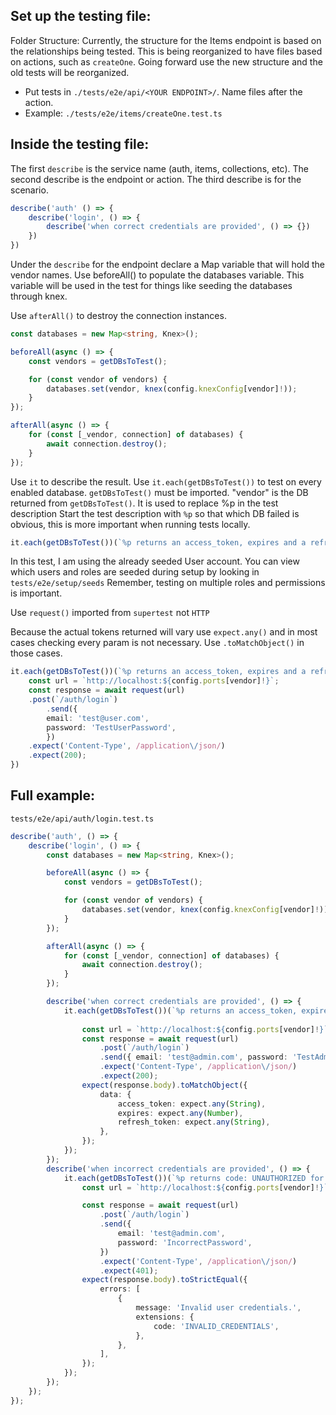  ## Set up the testing file:
Folder Structure:
Currently, the structure for the Items endpoint is based on the relationships being tested. This is being reorganized to have files based on actions, such as `createOne`. Going forward use the new structure and the old tests will be reorganized.
- Put tests in `./tests/e2e/api/<YOUR ENDPOINT>/`. Name files after the action.
- Example: `./tests/e2e/items/createOne.test.ts`

## Inside the testing file:
The first `describe` is the service name (auth, items, collections, etc). The second describe is the endpoint or action. The third describe is for the scenario.
```ts
describe('auth' () => {
    describe('login', () => {
        describe('when correct credentials are provided', () => {})
    })
})
```

Under the `describe` for the endpoint declare a Map variable that will hold the vendor names. Use beforeAll() to populate the databases variable. This variable will be used in the test for things like seeding the databases through knex.

Use `afterAll()` to destroy the connection instances.

```ts
const databases = new Map<string, Knex>();

beforeAll(async () => {
	const vendors = getDBsToTest();

	for (const vendor of vendors) {
		databases.set(vendor, knex(config.knexConfig[vendor]!));
	}
});

afterAll(async () => {
	for (const [_vendor, connection] of databases) {
		await connection.destroy();
	}
});
```

Use `it` to describe the result.
Use `it.each(getDBsToTest())` to test on every enabled database. `getDBsToTest()` must be imported.
"vendor" is the DB returned from `getDBsToTest()`. It is used to replace %p in the test description
Start the test description with `%p` so that which DB failed is obvious, this is more important when running tests locally.
```ts
it.each(getDBsToTest())(`%p returns an access_token, expires and a refresh_token for user`, async (vendor) => {})
```

In this test, I am using the already seeded User account. You can view which users and roles are seeded during setup by looking in `tests/e2e/setup/seeds`
Remember, testing on multiple roles and permissions is important.

Use `request()` imported from `supertest` not `HTTP`

Because the actual tokens returned will vary use `expect.any()` and in most cases checking every param is not necessary. Use `.toMatchObject()` in those cases. 


```ts
it.each(getDBsToTest())(`%p returns an access_token, expires and a refresh_token for user`, async (vendor) => {
    const url = `http://localhost:${config.ports[vendor]!}`;
    const response = await request(url)
	.post(`/auth/login`)
        .send({
		email: 'test@user.com',
		password: 'TestUserPassword',
		})
	.expect('Content-Type', /application\/json/)
	.expect(200);
})
```

## Full example: 
`tests/e2e/api/auth/login.test.ts`
```ts
describe('auth', () => {
	describe('login', () => {
		const databases = new Map<string, Knex>();

		beforeAll(async () => {
			const vendors = getDBsToTest();

			for (const vendor of vendors) {
				databases.set(vendor, knex(config.knexConfig[vendor]!));
			}
		});

		afterAll(async () => {
			for (const [_vendor, connection] of databases) {
				await connection.destroy();
			}
		});

		describe('when correct credentials are provided', () => {
			it.each(getDBsToTest())(`%p returns an access_token, expires and a refresh_token for admin`, async (vendor) => {
				
				const url = `http://localhost:${config.ports[vendor]!}`;
				const response = await request(url)
					.post(`/auth/login`)
					.send({ email: 'test@admin.com', password: 'TestAdminPassword' })
					.expect('Content-Type', /application\/json/)
					.expect(200);
				expect(response.body).toMatchObject({
					data: {
						access_token: expect.any(String),
						expires: expect.any(Number),
						refresh_token: expect.any(String),
					},
				});
			});
		});
		describe('when incorrect credentials are provided', () => {
			it.each(getDBsToTest())(`%p returns code: UNAUTHORIZED for incorrect password`, async (vendor) => {
				const url = `http://localhost:${config.ports[vendor]!}`;

				const response = await request(url)
					.post(`/auth/login`)
					.send({
						email: 'test@admin.com',
						password: 'IncorrectPassword',
					})
					.expect('Content-Type', /application\/json/)
					.expect(401);
				expect(response.body).toStrictEqual({
					errors: [
						{
							message: 'Invalid user credentials.',
							extensions: {
								code: 'INVALID_CREDENTIALS',
							},
						},
					],
				});
			});
		});
	});
});

```